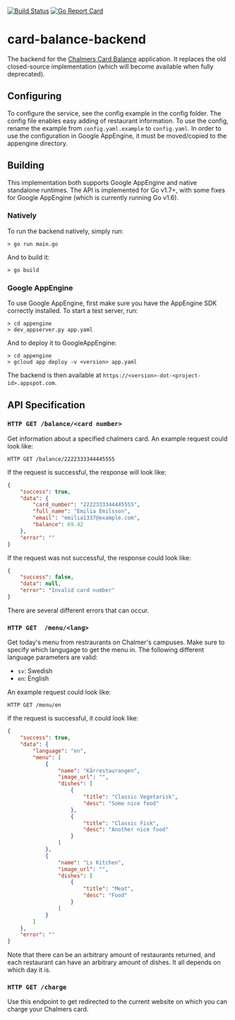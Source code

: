 [![Build Status](https://travis-ci.org/hsson/card-balance-backend.svg?branch=master)](https://travis-ci.org/hsson/card-balance-backend)
[![Go Report Card](https://goreportcard.com/badge/hsson/card-balance-backend)](https://goreportcard.com/report/hsson/card-balance-backend)

# card-balance-backend

The backend for the [Chalmers Card Balance](https://play.google.com/store/apps/details?id=se.creotec.chscardbalance2) application. It replaces the old closed-source implementation (which will become available when fully deprecated).

## Configuring
To configure the service, see the config example in the config folder. The config file enables easy adding of restaurant information. To use the config, rename the example from `config.yaml.example` to `config.yaml`. In order to use the configuration in Google AppEngine, it must be moved/copied to the appengine directory.

## Building
This implementation both supports Google AppEngine and native standalone runtimes. The API is implemented for Go v1.7+, with some fixes for Google AppEngine (which is currently running Go v1.6).

### Natively
To run the backend natively, simply run:
```
> go run main.go
```
And to build it:
```
> go build 
```

### Google AppEngine
To use Google AppEngine, first make sure you have the AppEngine SDK correctly installed. To start a test server, run:
```
> cd appengine
> dev_appserver.py app.yaml
```
And to deploy it to GoogleAppEngine:
```
> cd appengine
> gcloud app deploy -v <version> app.yaml
```
The backend is then available at `https://<version>-dot-<project-id>.appspot.com`.

## API Specification
### ```HTTP GET /balance/<card number> ```
Get information about a specified chalmers card. An example request could look like:
```
HTTP GET /balance/2222333344445555
```
If the request is successful, the response will look like:
``` json
{
    "success": true,
    "data": {
        "card_number": "2222333344445555",
        "full_name": "Emilia Emilsson",
        "email": "emilia1337@example.com",
        "balance": 69.42
    },
    "error": ""
}
```

If the request was not successful, the response could look like:
``` json
{
    "success": false,
    "data": null,
    "error": "Invalid card number"
}
```
There are several different errors that can occur.

### ```HTTP GET  /menu/<lang>```
Get today's menu from restraurants on Chalmer's campuses. Make sure to specify which langugage to get the menu in. The following different language parameters are valid:
- ```sv```: Swedish
- ```en```: English

An example request could look like:
```
HTTP GET /menu/en
```
If the request is successful, it could look like:
``` json
{
    "success": true,
    "data": {
        "language": "en",
        "menu": [
            {
                "name": "Kårrestaurangen",
                "image_url": "",
                "dishes": [
                    {
                        "title": "Classic Vegetarisk",
                        "desc": "Some nice food"
                    },
                    {
                        "title": "Classic Fisk",
                        "desc": "Another nice food"
                    }
                ]
            },
            {
                "name": "Ls Kitchen",
                "image_url": "",
                "dishes": [
                    {
                        "title": "Meat",
                        "desc": "Food"
                    }
                ]
            }
        ]
    },
    "error": ""
}
```
Note that there can be an arbitrary amount of restaurants returned, and each restaurant can have an arbitrary amount of dishes. It all depends on which day it is.

### ```HTTP GET /charge```
Use this endpoint to get redirected to the current website on which you can charge your Chalmers card.